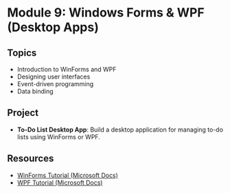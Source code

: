 # Module 9: Windows Forms & WPF (Desktop Apps)

## Topics
- Introduction to WinForms and WPF
- Designing user interfaces
- Event-driven programming
- Data binding

## Project
- **To-Do List Desktop App**: Build a desktop application for managing to-do lists using WinForms or WPF.

## Resources
- [WinForms Tutorial (Microsoft Docs)](https://learn.microsoft.com/en-us/dotnet/desktop/winforms/overview/)
- [WPF Tutorial (Microsoft Docs)](https://learn.microsoft.com/en-us/dotnet/desktop/wpf/get-started/)